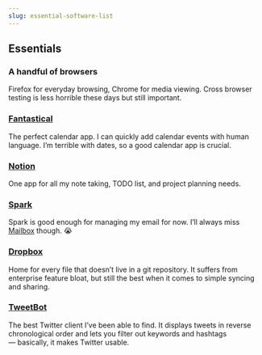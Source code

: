 ```yaml
---
slug: essential-software-list
---
```


## Essentials

### A handful of browsers
Firefox for everyday browsing, Chrome for media viewing. Cross browser testing is less horrible these days but still important.

### [Fantastical](https://flexibits.com/fantastical)
The perfect calendar app. I can quickly add calendar events with human language. I’m terrible with dates, so a good calendar app is crucial.

### [Notion](https://notion.so)
One app for all my note taking, TODO list, and project planning needs.

### [Spark](https://sparkmailapp.com/)
Spark is good enough for managing my email for now. I’ll always miss [Mailbox](https://www.theverge.com/2015/12/8/9873268/why-dropbox-mailbox-shutdown) though. 😭

### [Dropbox](https://www.dropbox.com)
Home for every file that doesn’t live in a git repository. It suffers from enterprise feature bloat, but still the best when it comes to simple syncing and sharing.

### [TweetBot](https://tapbots.com/tweetbot/mac/)
The best Twitter client I’ve been able to find. It displays tweets in reverse chronological order and lets you filter out keywords and hashtags — basically, it makes Twitter usable.